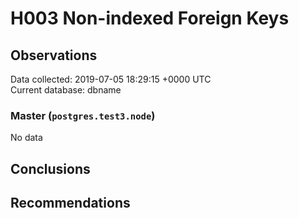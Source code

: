 # H003 Non-indexed Foreign Keys #

## Observations ##
Data collected: 2019-07-05 18:29:15 +0000 UTC  
Current database: dbname  

### Master (`postgres.test3.node`) ###


No data


## Conclusions ##


## Recommendations ##

